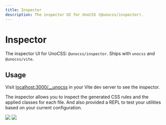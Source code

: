```yaml
---
title: Inspector
description: The inspector UI for UnoCSS (@unocss/inspector).
---
```


# Inspector

The inspector UI for UnoCSS: `@unocss/inspector`.
Ships with `unocss` and `@unocss/vite`.

## Usage

Visit <a href="http://localhost:3000/__unocss" target="_blank" rel="noreferrer">localhost:3000/__unocss</a> in your Vite dev server to see the inspector.

The inspector allows you to inspect the generated CSS rules and the applied classes for each file. And also provided a REPL to test your utilities based on your current configuration.

<img src="https://user-images.githubusercontent.com/11247099/140885990-1827f5ce-f12a-4ed4-9d63-e5145a65fb4a.png" loading="lazy">
<img src="https://user-images.githubusercontent.com/11247099/140886020-7014f412-f020-4aed-a169-d025cc1bbcd3.png" loading="lazy">
